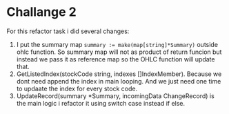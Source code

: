 # Challange 2

For this refactor task i did several changes:
1. I put the summary map `summary := make(map[string]*Summary)`  outside ohlc function. So summary map will not as product of return funcion but instead we pass it as reference map so the OHLC function will update that.
2. GetListedIndex(stockCode string, indexes []IndexMember). Because we dont need append the index in main looping. And we just need one time to updaate the index for every stock code.
3. UpdateRecord(summary *Summary, incomingData ChangeRecord) is the main logic i refactor it using switch case instead if else.